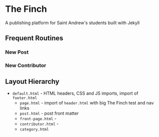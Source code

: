 # The Finch

A publishing platform for Saint Andrew's students built with Jekyll

## Frequent Routines

### New Post

### New Contributor

## Layout Hierarchy

* `default.html` - HTML headers, CSS and JS imports, import of `footer.html`
  * `page.html` - import of `header.html` with big The Finch test and nav links
  * `post.html` - post front matter
  * `front-page.html` -
  * `contributor.html` -
  * `category.html`